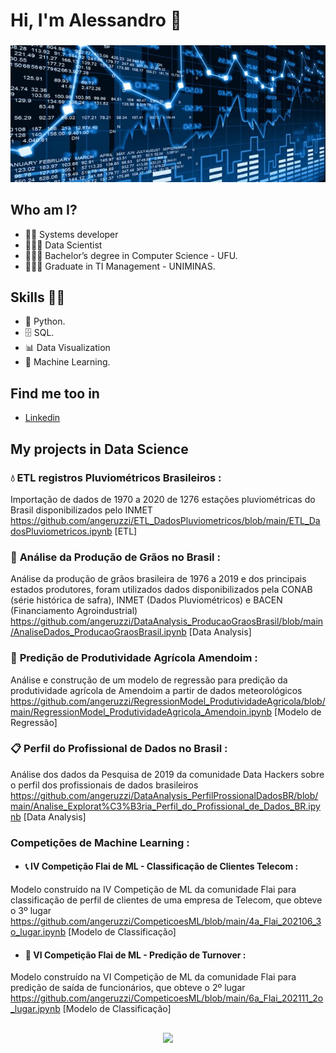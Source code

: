  # **Hi, I'm Alessandro** 👋 
###  
![GitHub Logo](fundo_ds_git.JPG)

## Who am I? 

* 👨‍💻 Systems developer
* 🧑🏻‍🎓 Data Scientist
* 👨🏼‍🎓 Bachelor’s degree in Computer Science - UFU.
* 👨🏼‍🎓 Graduate in TI Management - UNIMINAS.

## Skills 👩‍💻

* 🐍 Python.
* 🗄 SQL.
* 📊 Data Visualization
* 🔮 Machine Learning. 

## Find me too in

*  [Linkedin]( https://www.linkedin.com/in/alessandroangeruzzi/ )

## **My projects in Data Science**

### :droplet: **ETL registros Pluviométricos Brasileiros** :  

Importação de dados de 1970 a 2020 de 1276 estações pluviométricas do Brasil disponibilizados pelo INMET
<br>https://github.com/angeruzzi/ETL_DadosPluviometricos/blob/main/ETL_DadosPluviometricos.ipynb [ETL]
<br>

### :ear_of_rice: **Análise da Produção de Grãos no Brasil** : 

Análise da produção de grãos brasileira de 1976 a 2019 e dos principais estados produtores, foram utilizados dados disponibilizados pela CONAB (série histórica de safra), INMET (Dados Pluviométricos) e BACEN (Financiamento Agroindustrial) 
<br>https://github.com/angeruzzi/DataAnalysis_ProducaoGraosBrasil/blob/main/AnaliseDados_ProducaoGraosBrasil.ipynb [Data Analysis]
<br>

 ### :seedling: **Predição de Produtividade Agrícola Amendoim** :  

Análise e construção de um modelo de regressão para predição da produtividade agrícola de Amendoim a partir de dados meteorológicos
<br>https://github.com/angeruzzi/RegressionModel_ProdutividadeAgricola/blob/main/RegressionModel_ProdutividadeAgricola_Amendoin.ipynb [Modelo de Regressão]
<br>

### :clipboard: **Perfil do Profissional de Dados no Brasil** : 

Análise dos dados da Pesquisa de 2019 da comunidade Data Hackers sobre o perfil dos profissionais de dados brasileiros
<br>https://github.com/angeruzzi/DataAnalysis_PerfilProssionalDadosBR/blob/main/Analise_Explorat%C3%B3ria_Perfil_do_Profissional_de_Dados_BR.ipynb  [Data Analysis]
<br>

### **Competições de Machine Learning** :

* #### :telephone_receiver: **IV Competição Flai de ML - Classificação de Clientes Telecom** : 

Modelo construído na IV Competição de ML da comunidade Flai para classificação de perfil de clientes de uma empresa de Telecom, que obteve o 3º lugar
<br>https://github.com/angeruzzi/CompeticoesML/blob/main/4a_Flai_202106_3o_lugar.ipynb [Modelo de Classificação]
<br>

* #### :raising_hand: **VI Competição Flai de ML - Predição de Turnover** : 

Modelo construído na VI Competição de ML da comunidade Flai para predição de saída de funcionários, que obteve o 2º lugar
<br>https://github.com/angeruzzi/CompeticoesML/blob/main/6a_Flai_202111_2o_lugar.ipynb [Modelo de Classificação]
<br>

##

<div align="center">
     <a href="https://github.com/angeruzzi">
     <img height="150em" src="https://github-readme-stats.vercel.app/api?username=angeruzzi&show_icons=true&theme=radical&include_all_commits=true&count_private=true"/>
</div>
 
<!--
**angeruzzi/angeruzzi** is a ✨ _special_ ✨ repository because its `README.md` (this file) appears on your GitHub profile.

Here are some ideas to get you started:

- 🔭 I’m currently working on ...
- 🌱 I’m currently learning ...
- 👯 I’m looking to collaborate on ...
- 🤔 I’m looking for help with ...
- 💬 Ask me about ...
- 📫 How to reach me: ...
- 😄 Pronouns: ...
- ⚡ Fun fact: ...
-->
